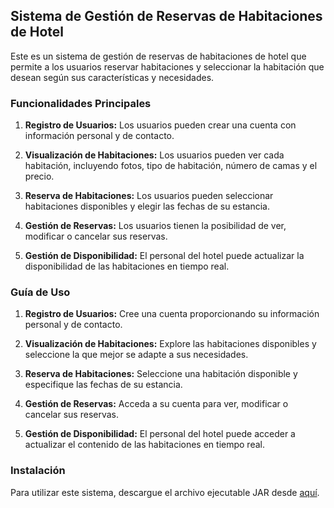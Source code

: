 ## Sistema de Gestión de Reservas de Habitaciones de Hotel

Este es un sistema de gestión de reservas de habitaciones de hotel que permite a los usuarios reservar habitaciones y seleccionar la habitación que desean según sus características y necesidades.

### Funcionalidades Principales

1. **Registro de Usuarios:** Los usuarios pueden crear una cuenta con información personal y de contacto.

2. **Visualización de Habitaciones:** Los usuarios pueden ver cada habitación, incluyendo fotos, tipo de habitación, número de camas y el precio.

3. **Reserva de Habitaciones:** Los usuarios pueden seleccionar habitaciones disponibles y elegir las fechas de su estancia.

4. **Gestión de Reservas:** Los usuarios tienen la posibilidad de ver, modificar o cancelar sus reservas.

5. **Gestión de Disponibilidad:** El personal del hotel puede actualizar la disponibilidad de las habitaciones en tiempo real.

### Guía de Uso

1. **Registro de Usuarios:** Cree una cuenta proporcionando su información personal y de contacto.

2. **Visualización de Habitaciones:** Explore las habitaciones disponibles y seleccione la que mejor se adapte a sus necesidades.

3. **Reserva de Habitaciones:** Seleccione una habitación disponible y especifique las fechas de su estancia.

4. **Gestión de Reservas:** Acceda a su cuenta para ver, modificar o cancelar sus reservas.

5. **Gestión de Disponibilidad:** El personal del hotel puede acceder a actualizar el contenido de las habitaciones en tiempo real.


### Instalación

Para utilizar este sistema, descargue el archivo ejecutable JAR desde [aquí](https://github.com/StilverGP/FinalProject/releases).